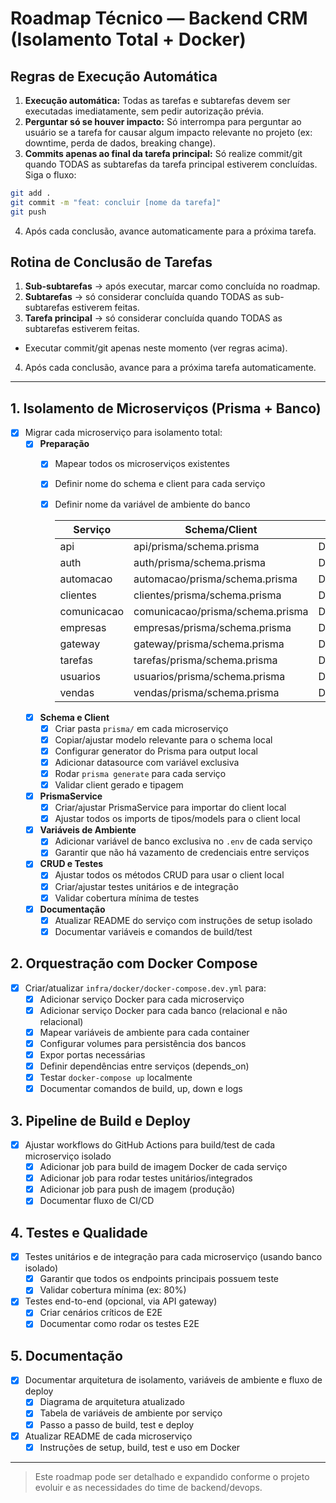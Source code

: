 
# Roadmap Técnico — Backend CRM (Isolamento Total + Docker)

## Regras de Execução Automática

1. **Execução automática:** Todas as tarefas e subtarefas devem ser executadas imediatamente, sem pedir autorização prévia.
2. **Perguntar só se houver impacto:** Só interrompa para perguntar ao usuário se a tarefa for causar algum impacto relevante no projeto (ex: downtime, perda de dados, breaking change).
3. **Commits apenas ao final da tarefa principal:** Só realize commit/git quando TODAS as subtarefas da tarefa principal estiverem concluídas. Siga o fluxo:
  ```bash
  git add .
  git commit -m "feat: concluir [nome da tarefa]"
  git push
  ```
4. Após cada conclusão, avance automaticamente para a próxima tarefa.



## Rotina de Conclusão de Tarefas

1. **Sub-subtarefas** → após executar, marcar como concluída no roadmap.
2. **Subtarefas** → só considerar concluída quando TODAS as sub-subtarefas estiverem feitas.
3. **Tarefa principal** → só considerar concluída quando TODAS as subtarefas estiverem feitas.  
  - Executar commit/git apenas neste momento (ver regras acima).
4. Após cada conclusão, avance para a próxima tarefa automaticamente.

---

## 1. Isolamento de Microserviços (Prisma + Banco)
- [x] Migrar cada microserviço para isolamento total:
  - [x] **Preparação**
    - [x] Mapear todos os microserviços existentes
    - [x] Definir nome do schema e client para cada serviço
    - [x] Definir nome da variável de ambiente do banco
    
      | Serviço       | Schema/Client                | Variável de Ambiente         |
      |---------------|-----------------------------|-----------------------------|
      | api           | api/prisma/schema.prisma    | DATABASE_URL_API            |
      | auth          | auth/prisma/schema.prisma   | DATABASE_URL_AUTH           |
      | automacao     | automacao/prisma/schema.prisma | DATABASE_URL_AUTOMACAO   |
      | clientes      | clientes/prisma/schema.prisma  | DATABASE_URL_CLIENTES     |
      | comunicacao   | comunicacao/prisma/schema.prisma | DATABASE_URL_COMUNICACAO |
      | empresas      | empresas/prisma/schema.prisma | DATABASE_URL_EMPRESAS      |
      | gateway       | gateway/prisma/schema.prisma | DATABASE_URL_GATEWAY        |
      | tarefas       | tarefas/prisma/schema.prisma | DATABASE_URL_TAREFAS        |
      | usuarios      | usuarios/prisma/schema.prisma | DATABASE_URL_USUARIOS      |
      | vendas        | vendas/prisma/schema.prisma | DATABASE_URL_VENDAS         |
  - [x] **Schema e Client**
    - [x] Criar pasta `prisma/` em cada microserviço
    - [x] Copiar/ajustar modelo relevante para o schema local
    - [x] Configurar generator do Prisma para output local
    - [x] Adicionar datasource com variável exclusiva
    - [x] Rodar `prisma generate` para cada serviço
    - [x] Validar client gerado e tipagem
  - [x] **PrismaService**
    - [x] Criar/ajustar PrismaService para importar do client local
    - [x] Ajustar todos os imports de tipos/models para o client local
  - [x] **Variáveis de Ambiente**
    - [x] Adicionar variável de banco exclusiva no `.env` de cada serviço
    - [x] Garantir que não há vazamento de credenciais entre serviços
  - [x] **CRUD e Testes**
    - [x] Ajustar todos os métodos CRUD para usar o client local
    - [x] Criar/ajustar testes unitários e de integração
    - [x] Validar cobertura mínima de testes
  - [x] **Documentação**
    - [x] Atualizar README do serviço com instruções de setup isolado
    - [x] Documentar variáveis e comandos de build/test

## 2. Orquestração com Docker Compose
- [x] Criar/atualizar `infra/docker/docker-compose.dev.yml` para:
  - [x] Adicionar serviço Docker para cada microserviço
  - [x] Adicionar serviço Docker para cada banco (relacional e não relacional)
  - [x] Mapear variáveis de ambiente para cada container
  - [x] Configurar volumes para persistência dos bancos
  - [x] Expor portas necessárias
  - [x] Definir dependências entre serviços (depends_on)
  - [x] Testar `docker-compose up` localmente
  - [x] Documentar comandos de build, up, down e logs

## 3. Pipeline de Build e Deploy
- [x] Ajustar workflows do GitHub Actions para build/test de cada microserviço isolado
  - [x] Adicionar job para build de imagem Docker de cada serviço
  - [x] Adicionar job para rodar testes unitários/integrados
  - [x] Adicionar job para push de imagem (produção)
  - [x] Documentar fluxo de CI/CD

## 4. Testes e Qualidade
- [x] Testes unitários e de integração para cada microserviço (usando banco isolado)
  - [x] Garantir que todos os endpoints principais possuem teste
  - [x] Validar cobertura mínima (ex: 80%)
- [x] Testes end-to-end (opcional, via API gateway)
  - [x] Criar cenários críticos de E2E
  - [x] Documentar como rodar os testes E2E

## 5. Documentação
- [x] Documentar arquitetura de isolamento, variáveis de ambiente e fluxo de deploy
  - [x] Diagrama de arquitetura atualizado
  - [x] Tabela de variáveis de ambiente por serviço
  - [x] Passo a passo de build, test e deploy
- [x] Atualizar README de cada microserviço
  - [x] Instruções de setup, build, test e uso em Docker

---

> Este roadmap pode ser detalhado e expandido conforme o projeto evoluir e as necessidades do time de backend/devops.
